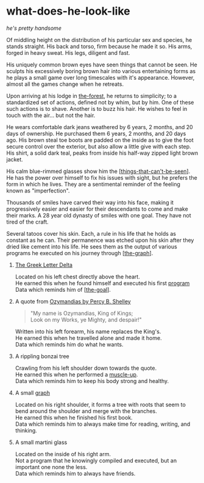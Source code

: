 # what-does-he-look-like

_he's pretty handsome_

Of middling height on the distribution of his particular sex and species, he stands straight. His back and torso, firm because he made it so. His arms, forged in heavy sweat. His legs, diligent and fast.

His uniquely common brown eyes have seen things that cannot be seen. He sculpts his excessively boring brown hair into various entertaining forms as he plays a small game over long timescales with it's appearance. However, almost all the games change when he retreats.

Upon arriving at his lodge in [the-forest](../readme.md), he returns to simplicity; to a standardized set of actions, defined not by whim, but by him. One of these such actions is to shave. Another is to buzz his hair. He wishes to feel in touch with the air... but not the hair.

He wears comfortable dark jeans weathered by 6 years, 2 months, and 20 days of ownership. He purchased them 6 years, 2 months, and 20 days ago. His brown steal toe boots are padded on the inside as to give the foot secure control over the exterior, but also allow a little give with each step. His shirt, a solid dark teal, peaks from inside his half-way zipped light brown jacket.

His calm blue-rimmed glasses show him the [[things-that-can't-be-seen]]. He has the power over himself to fix his issues with sight, but he prefers the form in which he lives. They are a sentimental reminder of the feeling known as "imperfection".

Thousands of smiles have carved their way into his face, making it progressively easier and easier for their descendants to come and make their marks. A 28 year old dynasty of smiles with one goal. They have not tired of the craft.

Several tatoos cover his skin. Each, a rule in his life that he holds as constant as he can. Their permanence was etched upon his skin after they dried like cement into his life. He sees them as the output of various programs he executed on his journey through [[the-graph]].

1. [The Greek Letter Delta](https://en.wikipedia.org/wiki/Delta_(letter))  

    Located on his left chest directly above the heart.  
    He earned this when he found himself and executed his first [program](ruleset.md)  
    Data which reminds him of [[the-goal]].

2. A quote from [Ozymandias by Percy B. Shelley](https://www.poetryfoundation.org/poems/46565/ozymandias)  

    > "My name is Ozymandias, King of Kings;  
    > Look on my Works, ye Mighty, and despair!"

    Written into his left forearm, his name replaces the King's.  
    He earned this when he travelled alone and made it home.  
    Data which reminds him do what he wants.  

3. A rippling bonzai tree

    Crawling from his left shoulder down towards the quote.  
    He earned this when he performed a [muscle-up](https://youtu.be/pS1A--3mNZ4).  
    Data which reminds him to keep his body strong and healthy.  

4. A small [graph](https://en.wikipedia.org/wiki/Graph_theory)

    Located on his right shoulder, it forms a tree with roots that seem to bend around the shoulder and merge with the branches.  
    He earned this when he finished his first book.  
    Data which reminds him to always make time for reading, writing, and thinking.  

5. A small martini glass

    Located on the inside of his right arm.  
    Not a program that he knowingly compiled and executed, but an important one none the less.  
    Data which reminds him to always have friends.  


[//begin]: # "Autogenerated link references for markdown compatibility"
[things-that-can't-be-seen]: things-that-can't-be-seen "things-that-can't-be-seen"
[the-graph]: the-graph "the-graph"
[the-goal]: the-goal "the-goal"
[//end]: # "Autogenerated link references"